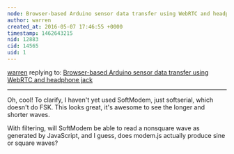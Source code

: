 ```yaml
---
node: Browser-based Arduino sensor data transfer using WebRTC and headphone jack
author: warren
created_at: 2016-05-07 17:46:55 +0000
timestamp: 1462643215
nid: 12883
cid: 14565
uid: 1
---
```




[warren](../profile/warren) replying to: [Browser-based Arduino sensor data transfer using WebRTC and headphone jack](../notes/rmeister/03-24-2016/browser-based-arduino-sensor-data-transfer-using-webrtc-and-headphone-jack)

----
Oh, cool! To clarify, I haven't yet used SoftModem, just softserial, which doesn't do FSK. This looks great, it's awesome to see the longer and shorter waves. 

With filtering, will SoftModem be able to read a nonsquare wave as generated by JavaScript, and I guess, does modem.js actually produce sine or square waves?